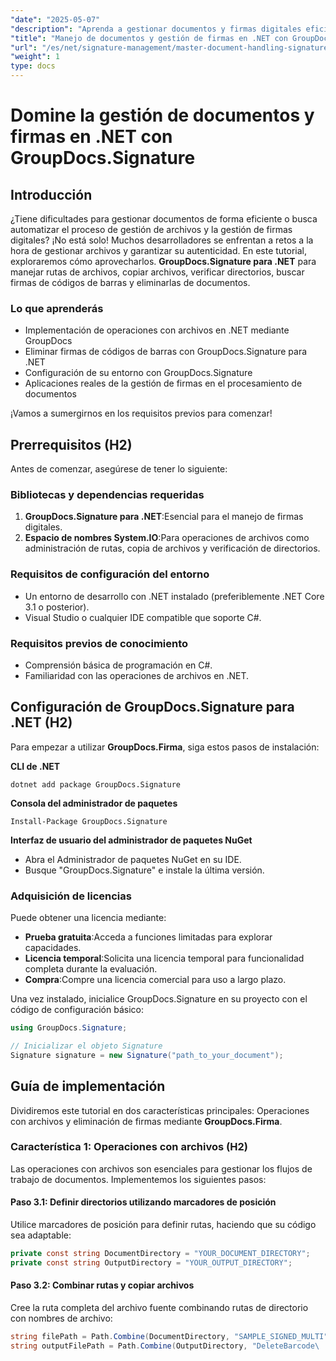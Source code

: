 ```yaml
---
"date": "2025-05-07"
"description": "Aprenda a gestionar documentos y firmas digitales eficientemente en .NET con GroupDocs.Signature. Automatice las operaciones con archivos, la búsqueda y la eliminación de firmas de código de barras."
"title": "Manejo de documentos y gestión de firmas en .NET con GroupDocs.Signature"
"url": "/es/net/signature-management/master-document-handling-signature-management-dotnet/"
"weight": 1
type: docs
---
```

# Domine la gestión de documentos y firmas en .NET con GroupDocs.Signature

## Introducción

¿Tiene dificultades para gestionar documentos de forma eficiente o busca automatizar el proceso de gestión de archivos y la gestión de firmas digitales? ¡No está solo! Muchos desarrolladores se enfrentan a retos a la hora de gestionar archivos y garantizar su autenticidad. En este tutorial, exploraremos cómo aprovecharlos. **GroupDocs.Signature para .NET** para manejar rutas de archivos, copiar archivos, verificar directorios, buscar firmas de códigos de barras y eliminarlas de documentos.

### Lo que aprenderás

- Implementación de operaciones con archivos en .NET mediante GroupDocs
- Eliminar firmas de códigos de barras con GroupDocs.Signature para .NET
- Configuración de su entorno con GroupDocs.Signature
- Aplicaciones reales de la gestión de firmas en el procesamiento de documentos

¡Vamos a sumergirnos en los requisitos previos para comenzar!

## Prerrequisitos (H2)

Antes de comenzar, asegúrese de tener lo siguiente:

### Bibliotecas y dependencias requeridas

1. **GroupDocs.Signature para .NET**:Esencial para el manejo de firmas digitales.
2. **Espacio de nombres System.IO**:Para operaciones de archivos como administración de rutas, copia de archivos y verificación de directorios.

### Requisitos de configuración del entorno

- Un entorno de desarrollo con .NET instalado (preferiblemente .NET Core 3.1 o posterior).
- Visual Studio o cualquier IDE compatible que soporte C#.

### Requisitos previos de conocimiento

- Comprensión básica de programación en C#.
- Familiaridad con las operaciones de archivos en .NET.

## Configuración de GroupDocs.Signature para .NET (H2)

Para empezar a utilizar **GroupDocs.Firma**, siga estos pasos de instalación:

**CLI de .NET**
```
dotnet add package GroupDocs.Signature
```

**Consola del administrador de paquetes**
```
Install-Package GroupDocs.Signature
```

**Interfaz de usuario del administrador de paquetes NuGet**

- Abra el Administrador de paquetes NuGet en su IDE.
- Busque "GroupDocs.Signature" e instale la última versión.

### Adquisición de licencias

Puede obtener una licencia mediante:

- **Prueba gratuita**:Acceda a funciones limitadas para explorar capacidades.
- **Licencia temporal**:Solicita una licencia temporal para funcionalidad completa durante la evaluación.
- **Compra**:Compre una licencia comercial para uso a largo plazo.

Una vez instalado, inicialice GroupDocs.Signature en su proyecto con el código de configuración básico:

```csharp
using GroupDocs.Signature;

// Inicializar el objeto Signature
Signature signature = new Signature("path_to_your_document");
```

## Guía de implementación

Dividiremos este tutorial en dos características principales: Operaciones con archivos y eliminación de firmas mediante **GroupDocs.Firma**.

### Característica 1: Operaciones con archivos (H2)

Las operaciones con archivos son esenciales para gestionar los flujos de trabajo de documentos. Implementemos los siguientes pasos:

#### Paso 3.1: Definir directorios utilizando marcadores de posición

Utilice marcadores de posición para definir rutas, haciendo que su código sea adaptable:

```csharp
private const string DocumentDirectory = "YOUR_DOCUMENT_DIRECTORY";
private const string OutputDirectory = "YOUR_OUTPUT_DIRECTORY";
```

#### Paso 3.2: Combinar rutas y copiar archivos

Cree la ruta completa del archivo fuente combinando rutas de directorio con nombres de archivo:

```csharp
string filePath = Path.Combine(DocumentDirectory, "SAMPLE_SIGNED_MULTI");
string outputFilePath = Path.Combine(OutputDirectory, "DeleteBarcode\